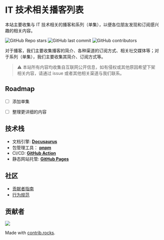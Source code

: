 # IT 技术相关播客列表

本站主要收集与 IT 技术相关的播客和系列（单集），以便各位朋友发现和订阅感兴趣的相关内容。

![GitHub Repo stars](https://img.shields.io/github/stars/tech-podcasts/it-technology-podcast?style=for-the-badge)
![GitHub last commit](https://img.shields.io/github/last-commit/tech-podcasts/it-technology-podcast?style=for-the-badge) 
![GitHub contributors](https://img.shields.io/github/contributors/tech-podcasts/it-technology-podcast?logoColor=blue&style=for-the-badge)

对于播客，我们主要收集播客的简介、各种渠道的订阅方式、相关社交媒体等；对于系列（单集），我们主要收集其简介、订阅方式等。

> ⚠️ 本站所有内容均收集自互联网公开信息，如有侵权或其他原因希望下架相关内容，请通过 issue 或者其他相关渠道与我们联系。

## Roadmap
- [ ] 添加单集
- [ ] 整理更详细的内容


## 技术栈

- 文档引擎: [**Docusaurus**][docusaurus]
- 包管理工具： [**pnpm**][pnpm]
- CI/CD: [**GitHub Action**][github-action]
- 静态网站托管: [**GitHub Pages**][github-pages]
## 社区

- [贡献者指南][contribution]
- [行为规范][code-of-conduct]

## 贡献者

[![](https://contrib.rocks/image?repo=tech-podcasts/it-technology-podcast)](https://github.com/tech-podcasts/it-technology-podcast/graphs/contributors)

Made with [contrib.rocks][contrib-rocks].

[docusaurus]: https://docusaurus.io/
[pnpm]: https://pnpm.io/
[github-action]: https://github.com/features/actions
[github-pages]: https://pages.github.com/
[contribution]: https://tech-podcasts.github.io/it-technology-podcast/contribution
[code-of-conduct]: https://github.com/tech-podcasts/it-technology-podcast/blob/main/CODE_OF_CONDUCT.md
[contrib-rocks]: https://contrib.rocks
